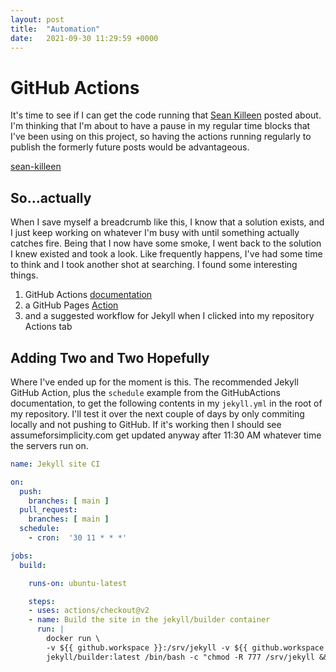 ```yaml
---
layout: post
title:  "Automation"
date:   2021-09-30 11:29:59 +0000
---
```


# GitHub Actions
It's time to see if I can get the code running that [Sean Killeen](sean-killeen) posted about. I'm thinking that I'm about to have a pause in my regular time blocks that I've been using on this project, so having the actions running regularly to publish the formerly future posts would be advantageous.

[sean-killeen](https://seankilleen.com/2020/02/how-to-deploy-github-pages-on-a-schedule-to-publish-future-posts/)

## So...actually
When I save myself a breadcrumb like this, I know that a solution exists, and I just keep working on whatever I'm busy with until something actually catches fire. Being that I now have some smoke, I went back to the solution I knew existed and took a look. Like frequently happens, I've had some time to think and I took another shot at searching. I found some interesting things.  

1. GitHub Actions [documentation](https://docs.github.com/en/actions/learn-github-actions/events-that-trigger-workflows#:~:text=trigger%20a%20workflow%20at%20a%20scheduled%20time)  
1. a GitHub Pages [Action](https://github.com/marketplace/actions/github-pages-action)  
1. and a suggested workflow for Jekyll when I clicked into my repository Actions tab  

## Adding Two and Two Hopefully
Where I've ended up for the moment is this. The recommended Jekyll GitHub Action, plus the ```schedule``` example from the GitHubActions documentation, to get the following contents in my ```jekyll.yml``` in the root of my repository. I'll test it over the next couple of days by only commiting locally and not pushing to GitHub. If it's working then I should see assumeforsimplicity.com get updated anyway after 11:30 AM whatever time the servers run on.

``` yaml
name: Jekyll site CI

on:
  push:
    branches: [ main ]
  pull_request:
    branches: [ main ]
  schedule:
    - cron:  '30 11 * * *'

jobs:
  build:

    runs-on: ubuntu-latest

    steps:
    - uses: actions/checkout@v2
    - name: Build the site in the jekyll/builder container
      run: |
        docker run \
        -v ${{ github.workspace }}:/srv/jekyll -v ${{ github.workspace }}/_site:/srv/jekyll/_site \
        jekyll/builder:latest /bin/bash -c "chmod -R 777 /srv/jekyll && jekyll build --future"
```